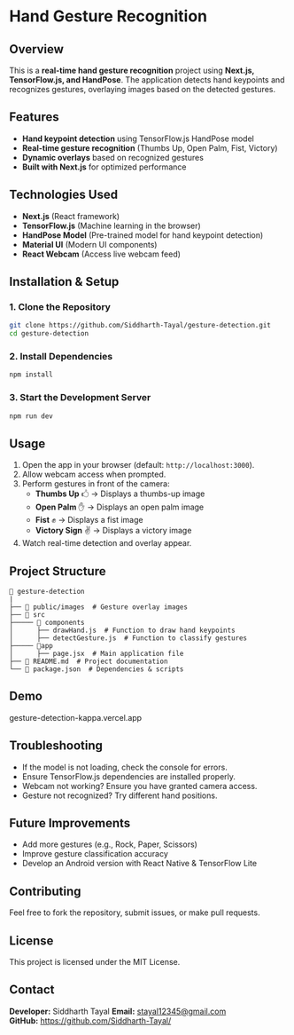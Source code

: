 # Hand Gesture Recognition

## Overview

This is a **real-time hand gesture recognition** project using **Next.js, TensorFlow.js, and HandPose**. The application detects hand keypoints and recognizes gestures, overlaying images based on the detected gestures.

## Features

- **Hand keypoint detection** using TensorFlow.js HandPose model
- **Real-time gesture recognition** (Thumbs Up, Open Palm, Fist, Victory)
- **Dynamic overlays** based on recognized gestures
- **Built with Next.js** for optimized performance

## Technologies Used

- **Next.js** (React framework)
- **TensorFlow.js** (Machine learning in the browser)
- **HandPose Model** (Pre-trained model for hand keypoint detection)
- **Material UI** (Modern UI components)
- **React Webcam** (Access live webcam feed)

## Installation & Setup

### **1. Clone the Repository**

```bash
git clone https://github.com/Siddharth-Tayal/gesture-detection.git
cd gesture-detection
```

### **2. Install Dependencies**

```bash
npm install
```

### **3. Start the Development Server**

```bash
npm run dev
```

## Usage

1. Open the app in your browser (default: `http://localhost:3000`).
2. Allow webcam access when prompted.
3. Perform gestures in front of the camera:
   - **Thumbs Up** 🖒 → Displays a thumbs-up image
   - **Open Palm** ✋ → Displays an open palm image
   - **Fist** ✊ → Displays a fist image
   - **Victory Sign** ✌️ → Displays a victory image
4. Watch real-time detection and overlay appear.

## Project Structure

```
📂 gesture-detection
|
├── 📂 public/images  # Gesture overlay images
├── 📂 src
├───── 📂 components
│      ├── drawHand.js  # Function to draw hand keypoints
│      ├── detectGesture.js  # Function to classify gestures
├───── 📂app
│      ├── page.jsx  # Main application file
├── 📜 README.md  # Project documentation
└── 📜 package.json  # Dependencies & scripts
```

## Demo

gesture-detection-kappa.vercel.app

## Troubleshooting

- If the model is not loading, check the console for errors.
- Ensure TensorFlow.js dependencies are installed properly.
- Webcam not working? Ensure you have granted camera access.
- Gesture not recognized? Try different hand positions.

## Future Improvements

- Add more gestures (e.g., Rock, Paper, Scissors)
- Improve gesture classification accuracy
- Develop an Android version with React Native & TensorFlow Lite

## Contributing

Feel free to fork the repository, submit issues, or make pull requests.

## License

This project is licensed under the MIT License.

## Contact

**Developer:** Siddharth Tayal
**Email:** stayal12345@gmail.com  
**GitHub:** https://github.com/Siddharth-Tayal/

